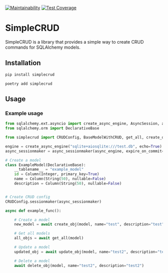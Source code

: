 [![Maintainability](https://api.codeclimate.com/v1/badges/d33ecb2661fb7aedf516/maintainability)](https://codeclimate.com/github/hexfrost/sqlalchemy-models-commands/maintainability)
[![Test Coverage](https://api.codeclimate.com/v1/badges/d33ecb2661fb7aedf516/test_coverage)](https://codeclimate.com/github/hexfrost/sqlalchemy-models-commands/test_coverage)

# SimpleCRUD
SimpleCRUD is a library that provides a simple way to create CRUD commands for SQLAlchemy models.

## Installation

```bash
pip install simplecrud
```
```
poetry add simplecrud
```

## Usage


### Example usage
```python
from sqlalchemy.ext.asyncio import create_async_engine, AsyncSession, async_sessionmaker
from sqlalchemy.orm import DeclarativeBase

from simplecrud import CRUDConfig, BaseModelWithCRUD, get_all, create_obj, update_obj

engine = create_async_engine("sqlite+aiosqlite:///test.db", echo=True)
async_sessionmaker = async_sessionmaker(async_engine, expire_on_commit=False, class_=AsyncSession)

# Create a model
class ExampleModel(DeclarativeBase):
    __tablename__ = "example_model"
    id = Column(Integer, primary_key=True)
    name = Column(String(50), nullable=False)
    description = Column(String(50), nullable=False)


# Create CRUD config
CRUDConfig.sessionmaker(async_sessionmaker)

async def example_func():

    # Create a model
    new_model = await create_obj(model, name="test", description="test")

    # Get all models
    all_objs = await get_all(model)

    # Update a model
    updated_obj = await update_obj(model, name="test2", description="test2")

    # Delete a model
    await delete_obj(model, name="test2", description="test2")

```







